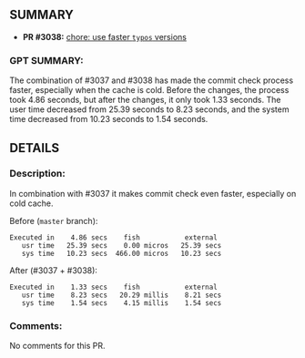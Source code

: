 ## SUMMARY
- **PR #3038:** [chore: use faster `typos` versions](https://github.com/fedimint/fedimint/pull/3038)

### GPT SUMMARY:
The combination of #3037 and #3038 has made the commit check process faster, especially when the cache is cold. Before the changes, the process took 4.86 seconds, but after the changes, it only took 1.33 seconds. The user time decreased from 25.39 seconds to 8.23 seconds, and the system time decreased from 10.23 seconds to 1.54 seconds.

## DETAILS
### Description:
In combination with #3037 it makes commit check even faster, especially on cold cache.

Before (`master` branch):

```
Executed in    4.86 secs    fish           external
   usr time   25.39 secs    0.00 micros   25.39 secs
   sys time   10.23 secs  466.00 micros   10.23 secs
```

After (#3037 + #3038):

```
Executed in    1.33 secs    fish           external
   usr time    8.23 secs   20.29 millis    8.21 secs
   sys time    1.54 secs    4.15 millis    1.54 secs
```

### Comments:
No comments for this PR.

